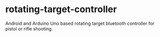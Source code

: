 # rotating-target-controller
Android and Arduino Uno based rotating target bluetooth controller for pistol or rifle shooting.
